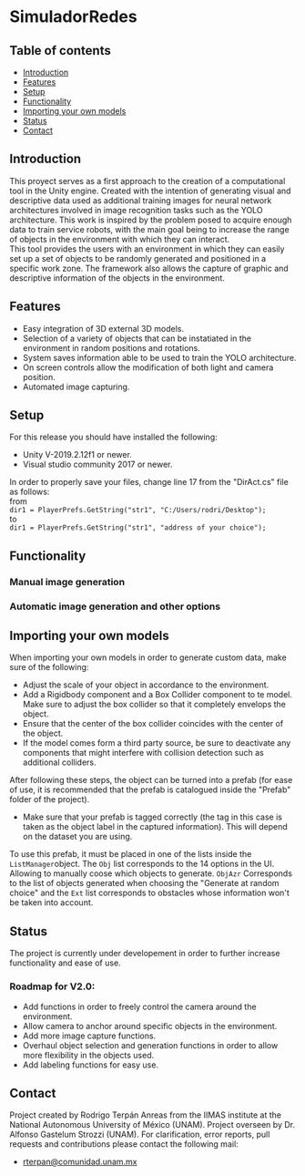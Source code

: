 # SimuladorRedes

## Table of contents
* [Introduction](#introduction)
* [Features](#features)
* [Setup](#setup)
* [Functionality](#functionality)
* [Importing your own models](#importing-your-own-models)
* [Status](#status)
* [Contact](#contact)

## Introduction
This proyect serves as a first approach to the creation of a  computational  tool in the Unity engine. Created with the intention of generating visual and descriptive data used as additional training images for  neural  network architectures involved  in  image  recognition  tasks such as the YOLO architecture. 
This  work  is  inspired  by  the  problem  posed  to  acquire enough data to train service robots, with the main goal being to increase the range of objects in the environment with which they can interact.<br/>
This tool provides the users with an environment in which they can easily set up a set of objects to be randomly generated and positioned in a specific work zone. The framework also allows the capture of graphic and descriptive information of the objects in the environment.

## Features
* Easy integration of 3D external 3D models.
* Selection of a variety of objects that can be instatiated in the environment in random positions and rotations.
* System saves information able to be used to train the YOLO architecture.
* On screen controls allow the modification of both light and camera position.
* Automated image capturing.

## Setup
For this release you should have installed the following:
* Unity V-2019.2.12f1 or newer.
* Visual studio community 2017 or newer.

In order to properly save your files, change line 17 from the "DirAct.cs" file as follows:<br/>
from<br/>
`dir1 = PlayerPrefs.GetString("str1", "C:/Users/rodri/Desktop");`<br/>
to<br/>
`dir1 = PlayerPrefs.GetString("str1", "address of your choice");`

## Functionality
### Manual image generation

### Automatic image generation and other options

## Importing your own models
When importing your own models in order to generate custom data, make sure of the following:
* Adjust the scale of your object in accordance to the environment.
* Add a Rigidbody component and a Box Collider component to te model. Make sure to adjust the box collider so that it completely envelops the object.
* Ensure that the center of the box collider coincides with the center of the object.
* If the model comes form a third party source, be sure to deactivate any components that might interfere with collision detection such as additional colliders.

After following these steps, the object can be turned into a prefab (for ease of use, it is recommended that the prefab is catalogued inside the "Prefab" folder of the project).

* Make sure that your prefab is tagged correctly (the tag in this case is taken as the object label in the captured information). This will depend on the dataset you are using.

To use this prefab, it must be placed in one of the lists inside the `ListManager`object. The `Obj` list corresponds to the 14 options in the UI. Allowing to manually coose which objects to generate. `ObjAzr` Corresponds to the list of objects generated when choosing the  "Generate at random choice" and the `Ext` list corresponds to obstacles whose information won't be taken into account.

## Status
The project is currently under developement in order to further increase functionality and ease of use. 

### Roadmap for V2.0:
* Add functions in order to freely control the camera around the environment.
* Allow camera to anchor around specific objects in the environment.
* Add more image capture functions.
* Overhaul object selection and generation functions in order to allow more flexibility in the objects used.
* Add labeling functions for easy use.

## Contact
Project created by Rodrigo Terpán Anreas from the IIMAS institute at the National Autonomous University of México (UNAM). 
Project overseen by Dr. Alfonso Gastelum Strozzi (UNAM). 
For clarification, error reports, pull requests and contributions please contact the following mail:
* rterpan@comunidad.unam.mx
